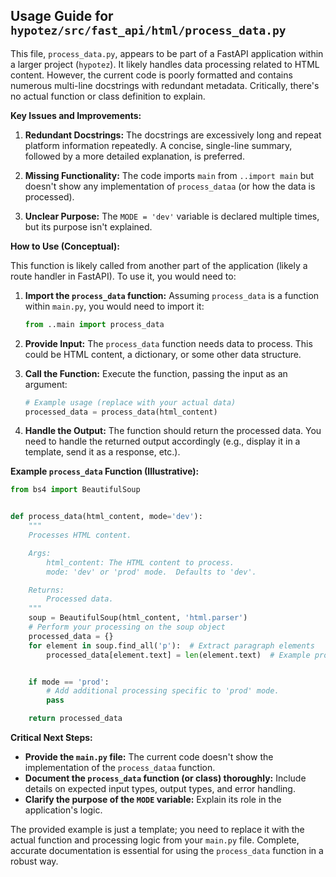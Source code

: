 ## Usage Guide for `hypotez/src/fast_api/html/process_data.py`

This file, `process_data.py`, appears to be part of a FastAPI application within a larger project (`hypotez`).  It likely handles data processing related to HTML content.  However, the current code is poorly formatted and contains numerous multi-line docstrings with redundant metadata.  Critically, there's no actual function or class definition to explain.

**Key Issues and Improvements:**

1. **Redundant Docstrings:** The docstrings are excessively long and repeat platform information repeatedly.  A concise, single-line summary, followed by a more detailed explanation, is preferred.

2. **Missing Functionality:** The code imports `main` from `..import main` but doesn't show any implementation of `process_dataa` (or how the data is processed).

3. **Unclear Purpose:**  The `MODE = 'dev'` variable is declared multiple times, but its purpose isn't explained.


**How to Use (Conceptual):**

This function is likely called from another part of the application (likely a route handler in FastAPI).  To use it, you would need to:

1. **Import the `process_data` function:** Assuming `process_data` is a function within `main.py`, you would need to import it:

   ```python
   from ..main import process_data
   ```

2. **Provide Input:**  The `process_data` function needs data to process. This could be HTML content, a dictionary, or some other data structure.

3. **Call the Function:** Execute the function, passing the input as an argument:

   ```python
   # Example usage (replace with your actual data)
   processed_data = process_data(html_content)
   ```

4. **Handle the Output:**  The function should return the processed data.  You need to handle the returned output accordingly (e.g., display it in a template, send it as a response, etc.).

**Example `process_data` Function (Illustrative):**

```python
from bs4 import BeautifulSoup


def process_data(html_content, mode='dev'):
    """
    Processes HTML content.

    Args:
        html_content: The HTML content to process.
        mode: 'dev' or 'prod' mode.  Defaults to 'dev'.

    Returns:
        Processed data.
    """
    soup = BeautifulSoup(html_content, 'html.parser')
    # Perform your processing on the soup object
    processed_data = {}
    for element in soup.find_all('p'):  # Extract paragraph elements
        processed_data[element.text] = len(element.text)  # Example processing


    if mode == 'prod':
        # Add additional processing specific to 'prod' mode.
        pass

    return processed_data
```

**Critical Next Steps:**

* **Provide the `main.py` file:** The current code doesn't show the implementation of the `process_dataa` function.
* **Document the `process_data` function (or class) thoroughly:** Include details on expected input types, output types, and error handling.
* **Clarify the purpose of the `MODE` variable:** Explain its role in the application's logic.

The provided example is just a template; you need to replace it with the actual function and processing logic from your `main.py` file.  Complete, accurate documentation is essential for using the `process_data` function in a robust way.